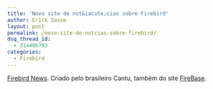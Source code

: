```yaml
---
title: 'Novo site de not&iacute;cias sobre Firebird'
author: Erick Sasse
layout: post
permalink: /novo-site-de-notcias-sobre-firebird/
dsq_thread_id:
  - 314406793
categories:
  - Firebird
---
```

[Firebird News][1]. Criado pelo brasileiro Cantu, tamb&eacute;m do site [FireBase][2].

 [1]: http://www.firebirdnews.org/
 [2]: http://www.firebase.com.br/